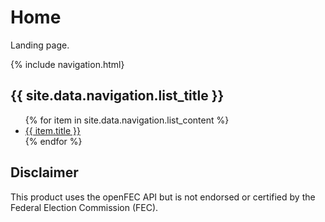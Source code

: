 # Home

Landing page.

{% include navigation.html}

<h2>{{ site.data.navigation.list_title }}</h2>
<ul>
   {% for item in site.data.navigation.list_content %}
      <li><a href="{{ item.url }}">{{ item.title }}</a></li>
   {% endfor %}
</ul>

## Disclaimer
This product uses the openFEC API but is not endorsed or certified by the Federal Election Commission (FEC).

